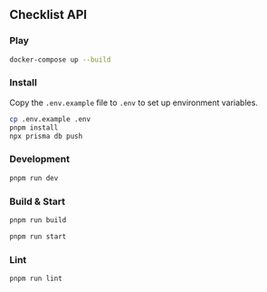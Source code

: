 ## Checklist API

### Play

```sh
docker-compose up --build
```

### Install
Copy the `.env.example` file to `.env` to set up environment variables.
```sh
cp .env.example .env
pnpm install
npx prisma db push
```

### Development

```sh
pnpm run dev
```

### Build & Start

```sh
pnpm run build
```

```sh
pnpm run start
```

### Lint

```sh
pnpm run lint
```
